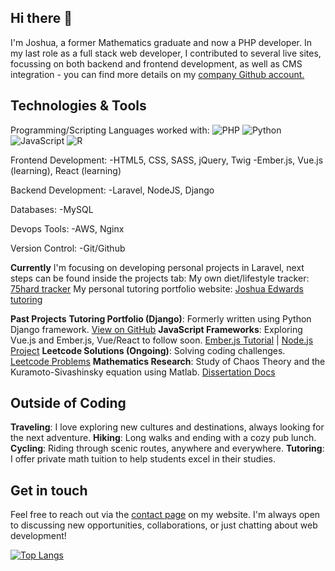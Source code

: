 ## Hi there 👋
I'm Joshua, a former Mathematics graduate and now a PHP developer.
In my last role as a full stack web developer, I contributed to several live sites, focussing on both backend and frontend development, as well as CMS integration -  you can find more details on my <a href="https://github.com/joshd3r">company Github account.</a>

## Technologies & Tools
Programming/Scripting Languages worked with:
![PHP](https://img.shields.io/badge/PHP-777BB4?logo=php&logoColor=white)
![Python](https://img.shields.io/badge/Python-3776AB?logo=python&logoColor=white)
![JavaScript](https://img.shields.io/badge/JavaScript-F7DF1E?logo=javascript&logoColor=black)
![R](https://img.shields.io/badge/r-%23276DC3.svg?style=for-the-badge&logo=r&logoColor=white)

Frontend Development:
-HTML5, CSS, SASS, jQuery, Twig
-Ember.js, Vue.js (learning), React (learning)

Backend Development:
-Laravel, NodeJS, Django

Databases: 
-MySQL

Devops Tools:
-AWS, Nginx

Version Control:
-Git/Github

<b>Currently</b>
I'm focusing on developing personal projects in Laravel, next steps can be found inside the projects tab:
My own diet/lifestyle tracker: <a href="https://github.com/joshedwbit/75-hard">75hard tracker</a>
My personal tutoring portfolio website: <a href="https://github.com/joshedwbit/laravel-tutoring-portfolio">Joshua Edwards tutoring</a>

<b>Past Projects</b>
**Tutoring Portfolio (Django)**: Formerly written using Python Django framework. [View on GitHub](https://github.com/joshedwbit/DjangoWebsiteRedesign)
**JavaScript Frameworks**: Exploring Vue.js and Ember.js, Vue/React to follow soon. [Ember.js Tutorial](https://github.com/joshedwbit/emberjs-tutorial) | [Node.js Project](https://github.com/joshedwbit/NodeJSProject)
**Leetcode Solutions (Ongoing)**: Solving coding challenges. [Leetcode Problems](https://github.com/joshedwbit/leetcodeProblems)
**Mathematics Research**: Study of Chaos Theory and the Kuramoto-Sivashinsky equation using Matlab. [Dissertation Docs](https://github.com/joshedwbit/Dissertationdocs)

## Outside of Coding
**Traveling**: I love exploring new cultures and destinations, always looking for the next adventure.
**Hiking**: Long walks and ending with a cozy pub lunch.
**Cycling**: Riding through scenic routes, anywhere and everywhere.
**Tutoring**: I offer private math tuition to help students excel in their studies.

## Get in touch
Feel free to reach out via the [contact page](https://www.joshuaedwardstutoring.com/contact) on my website. I'm always open to discussing new opportunities, collaborations, or just chatting about web development!

[![Top Langs](https://github-readme-stats.vercel.app/api/top-langs/?username=joshedwbit&layout=compact)](https://github.com/joshedwbit)

<!--
**joshedwbit/joshedwbit** is a ✨ _special_ ✨ repository because its `README.md` (this file) appears on your GitHub profile.

Here are some ideas to get you started:

- 🔭 I’m currently working on ...
- 🌱 I’m currently learning ...
- 👯 I’m looking to collaborate on ...
- 🤔 I’m looking for help with ...
- 💬 Ask me about ...
- 📫 How to reach me: ...
- 😄 Pronouns: ...
- ⚡ Fun fact: ...
-->

